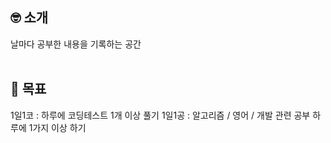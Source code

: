 ## 🤓 소개
날마다 공부한 내용을 기록하는 공간
<br><br>
## 🎯 목표
1일1코 : 하루에 코딩테스트 1개 이상 풀기
1일1공 : 알고리즘 / 영어 / 개발 관련 공부 하루에 1가지 이상 하기
